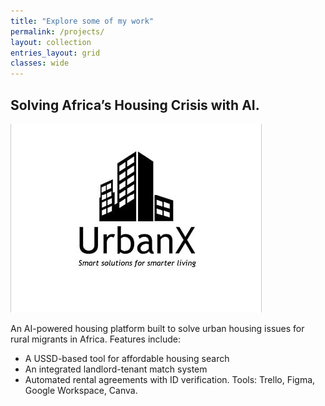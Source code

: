 ```yaml
---
title: "Explore some of my work"
permalink: /projects/
layout: collection
entries_layout: grid
classes: wide
---
```


## Solving Africa’s Housing Crisis with AI.
![Project Image](/assets/images/urbanx.jpg)

An AI-powered housing platform built to solve urban housing issues for rural migrants in Africa. Features include:
- A USSD-based tool for affordable housing search
- An integrated landlord-tenant match system
- Automated rental agreements with ID verification.
  Tools: Trello, Figma, Google Workspace, Canva.

